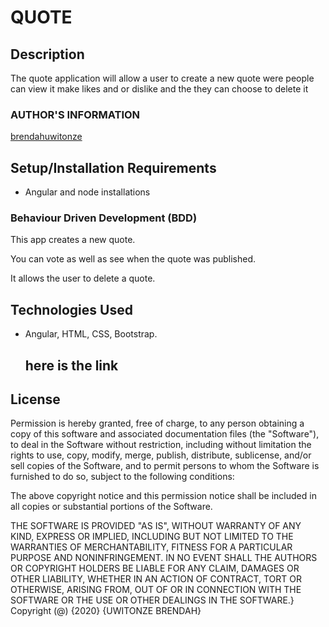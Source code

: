 #   QUOTE

## Description
The quote application will allow a user to create a new quote were people can view it make likes and or dislike and the they can choose to delete it
### AUTHOR'S INFORMATION

[brendahuwitonze](https://github.com/brendahuwitonze)

## Setup/Installation Requirements

* Angular and node installations
### Behaviour Driven Development (BDD)
This app creates a new quote.

You can vote as well as see when the quote was published.

It allows the user to delete a quote.


 ## Technologies Used

* Angular, HTML, CSS, Bootstrap.

  ## here is the link 
<!-- [QUOTE](https://brendahuwitonze.github.io/Akan-names/.) -->

## License

Permission is hereby granted, free of charge, to any person obtaining a copy
of this software and associated documentation files (the "Software"), to deal
in the Software without restriction, including without limitation the rights
to use, copy, modify, merge, publish, distribute, sublicense, and/or sell
copies of the Software, and to permit persons to whom the Software is
furnished to do so, subject to the following conditions:

The above copyright notice and this permission notice shall be included in all
copies or substantial portions of the Software.

THE SOFTWARE IS PROVIDED "AS IS", WITHOUT WARRANTY OF ANY KIND, EXPRESS OR
IMPLIED, INCLUDING BUT NOT LIMITED TO THE WARRANTIES OF MERCHANTABILITY, 
FITNESS FOR A PARTICULAR PURPOSE AND NONINFRINGEMENT. IN NO EVENT SHALL THE
AUTHORS OR COPYRIGHT HOLDERS BE LIABLE FOR ANY CLAIM, DAMAGES OR OTHER
LIABILITY, WHETHER IN AN ACTION OF CONTRACT, TORT OR OTHERWISE, ARISING FROM, 
OUT OF OR IN CONNECTION WITH THE SOFTWARE OR THE USE OR OTHER DEALINGS IN THE
SOFTWARE.}
Copyright (@) {2020} {UWITONZE BRENDAH}